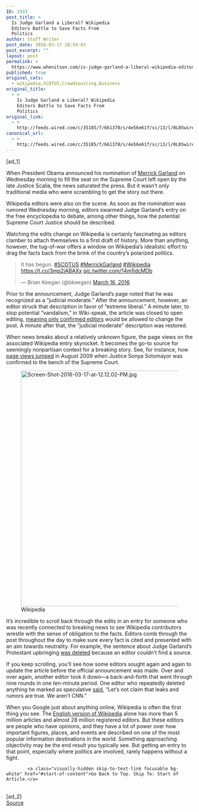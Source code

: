 ```yaml
---
ID: 1933
post_title: >
  Is Judge Garland a Liberal? Wikipedia
  Editors Battle to Save Facts From
  Politics
author: Staff Writer
post_date: 2016-03-17 20:59:03
post_excerpt: ""
layout: post
permalink: >
  https://www.whenitson.com/is-judge-garland-a-liberal-wikipedia-editors-battle-to-save-facts-from-politics/
published: true
original_cats:
  - wikipedia,SCOTUS,Crowdsourcing,Business
original_title:
  - >
    Is Judge Garland a Liberal? Wikipedia
    Editors Battle to Save Facts From
    Politics
original_link:
  - >
    http://feeds.wired.com/c/35185/f/661370/s/4e56e61f/sc/13/l/0L0Swired0N0C20A160C0A30Cjudge0Egarland0Eliberal0Ewikipedia0Eeditors0Ebattle0Esave0Efacts0Epolitics0C/story01.htm
canonical_url:
  - >
    http://feeds.wired.com/c/35185/f/661370/s/4e56e61f/sc/13/l/0L0Swired0N0C20A160C0A30Cjudge0Egarland0Eliberal0Ewikipedia0Eeditors0Ebattle0Esave0Efacts0Epolitics0C/story01.htm
---
```

 [ad_1]
<br><div id=""><p>When President Obama announced his nomination of <a href="http://www.wired.com/tag/merrick-garland/" target="_blank">Merrick Garland</a> on Wednesday morning to fill the seat on the Supreme Court left open by the late Justice Scalia, the news saturated the press. But it wasn’t only traditional media who were scrambling to get the story out there.</p>
<p>Wikipedia editors were also on the scene. As soon as the nomination was rumored Wednesday morning, editors swarmed Judge Garland’s entry on the free encyclopedia to debate, among other things, how the potential Supreme Court Justice should be described.</p>
<p>Watching the edits change on Wikipedia is certainly fascinating as editors clamber to attach themselves to a first draft of history. More than anything, however, the tug-of-war offers a window on Wikipedia’s idealistic effort to drag the facts back from the brink of the country’s polarized politics.</p>
<blockquote class="twitter-tweet" data-width="500" readability="2.6478873239437"><p lang="en" dir="ltr">It has begun. <a href="https://twitter.com/hashtag/SCOTUS?src=hash">#SCOTUS</a> <a href="https://twitter.com/hashtag/MerrickGarland?src=hash">#MerrickGarland</a> <a href="https://twitter.com/hashtag/Wikipedia?src=hash">#Wikipedia</a> <a href="https://t.co/3mp2iABAXx">https://t.co/3mp2iABAXx</a> <a href="https://t.co/14m1ldcMDb">pic.twitter.com/14m1ldcMDb</a></p>
<p>— Brian Keegan (@bkeegan) <a href="https://twitter.com/bkeegan/status/710105728598614016">March 16, 2016</a></p></blockquote>

<p>Prior to the announcement, Judge Garland’s page noted that he was recognized as a “judicial moderate.” After the announcement, however, an editor struck that description in favor of “extreme liberal.” A minute later, to stop potential “vandalism,” in Wiki-speak, the article was closed to open editing, <a href="https://en.wikipedia.org/w/index.php?title=Merrick_Garland&amp;diff=next&amp;oldid=710359607" target="_blank">meaning only confirmed editors</a> would be allowed to change the post. A minute after that, the “judicial moderate” description was restored.</p>
<p>When news breaks about a relatively unknown figure, the page views on the associated Wikipedia entry skyrocket. It becomes the go-to source for seemingly nonpartisan context for a breaking story. See, for instance, how <a href="http://stats.grok.se/en/200908/Sonia_Sotomayor" target="_blank">page views jumped</a> in August 2009 when Justice Sonya Sotomayor was confirmed to the bench of the Supreme Court.</p>
<figure attachment_1989950="" class="wp-caption landscape alignnone  relative" data-js="fader"><a href="http://www.wired.com/wp-content/uploads/2016/03/Screen-Shot-2016-03-17-at-12.12.02-PM.jpg"><img src="http://www.whenitson.com/wp-content/uploads/2016/03/Is-Judge-Garland-a-Liberal-Wikipedia-Editors-Battle-to-Save-Facts-From-Politics.jpg" alt="Screen-Shot-2016-03-17-at-12.12.02-PM.jpg" width="1024" height="634" class="size-large wp-image-1989950"/></a><figcaption class="wp-caption-text link-underline"><span class="credit link-underline-sm"><span aria-hidden="true" class="ui ui ui-illo inline-block ui-credit relative opacity-5 marg-r-micro"/> Wikipedia</span></figcaption></figure><p>It’s incredible to scroll back through the edits in an entry for someone who was recently connected to breaking news to see Wikipedia contributors wrestle with the sense of obligation to the facts. Editors comb through the post throughout the day to make sure every fact is cited and presented with an aim towards neutrality. For example, the sentence about Judge Garland’s Protestant upbringing <a href="https://en.wikipedia.org/w/index.php?title=Merrick_Garland&amp;diff=prev&amp;oldid=710359041" target="_blank">was deleted</a> because an editor couldn’t find a source.</p>
<p>If you keep scrolling, you’ll see how some editors sought again and again to update the article before the official announcement was made. Over and over again, another editor took it down—a back-and-forth that went through nine rounds in one ten-minute period. One editor who repeatedly deleted anything he marked as speculative <a href="https://en.wikipedia.org/w/index.php?title=Merrick_Garland&amp;diff=prev&amp;oldid=710361307" target="_blank">said</a>, “Let’s not claim that leaks and rumors are true. We aren’t CNN.”</p>
<p>When you Google just about anything online, Wikipedia is often the first thing you see. The <a href="https://en.wikipedia.org/wiki/Wikipedia_community" target="_blank">English version of Wikipedia</a> alone has more than 5 million articles and almost 28 million registered editors. But these editors are people who have opinions, and they have a lot of power over how important figures, places, and events are described on one of the most popular information destinations in the world. Something approaching objectivity may be the end result you typically see. But getting an entry to that point, especially where politics are involved, rarely happens without a fight.</p>

			<a class="visually-hidden skip-to-text-link focusable bg-white" href="#start-of-content">Go Back to Top. Skip To: Start of Article.</a>

			
</div>
<br>[ad_2]
<br><a href="http://feeds.wired.com/c/35185/f/661370/s/4e56e61f/sc/13/l/0L0Swired0N0C20A160C0A30Cjudge0Egarland0Eliberal0Ewikipedia0Eeditors0Ebattle0Esave0Efacts0Epolitics0C/story01.htm">Source </a>